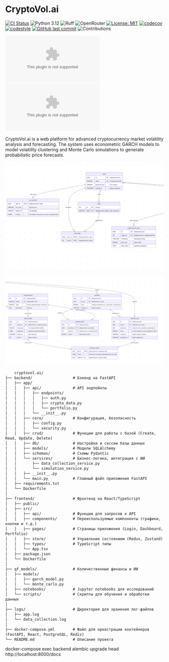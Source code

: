 # CryptoVol.ai

[![CI Status](https://github.com/HoshiBatista/CryptoVol.ai/actions/workflows/ci.yml/badge.svg?branch=main)](https://github.com/HoshiBatista/CryptoVol.ai/actions/workflows/ci.yml)
![Python 3.12](https://img.shields.io/badge/Python-3.12-blue.svg)
![Ruff](https://img.shields.io/badge/Linter-Ruff-yellow.svg)
![OpenRouter](https://img.shields.io/badge/OpenRouter-API-lightgrey.svg)
[![License: MIT](https://img.shields.io/badge/License-MIT-yellow.svg)](https://opensource.org/licenses/MIT)
[![codecov](https://codecov.io/gh/HoshiBatista/CryptoVol.ai/branch/main/graph/badge.svg)](https://codecov.io/gh/HoshiBatista/CryptoVol.ai)
[![codestyle](https://img.shields.io/badge/code%20style-black-000000.svg)](https://github.com/psf/black)
[![GitHub last commit](https://img.shields.io/github/last-commit/HoshiBatista/CryptoVol.ai.svg)](https://github.com/HoshiBatista/CryptoVol.ai/commits/main)
![Contributions](https://img.shields.io/badge/contributions-welcome-brightgreen.svg)

[![GitHub stars](https://img.shields.io/github/stars/HoshiBatista/CryptoVol.ai?style=social)](https://github.com/HoshiBatista/CryptoVol.ai/stargazers)
[![GitHub forks](https://img.shields.io/github/forks/HoshiBatista/CryptoVol.ai?style=social)](https://github.com/HoshiBatista/CryptoVol.ai/network/members)

CryptoVol.ai is a web platform for advanced cryptocurrency market volatility analysis and forecasting. The system uses econometric GARCH models to model volatility clustering and Monte Carlo simulations to generate probabilistic price forecasts.

![ER диограмма 1](./assets/er_diogram_1.png)

![ER диограмма 2](./assets/er_diogram_2.png)

```
    cryptovol.ai/
├── backend/                  # Бэкенд на FastAPI
│   ├── app/
│   │   ├── api/              # API эндпойнты
│   │   │   ├── endpoints/
│   │   │   │   ├── auth.py
│   │   │   │   ├── crypto_data.py
│   │   │   │   └── portfolio.py
│   │   │   └── __init__.py
│   │   ├── core/             # Конфигурация, безопасность
│   │   │   ├── config.py
│   │   │   └── security.py
│   │   ├── crud/             # Функции для работы с базой (Create, Read, Update, Delete)
│   │   ├── db/               # Настройки и сессии базы данных
│   │   ├── models/           # Модели SQLAlchemy
│   │   ├── schemas/          # Схемы Pydantic
│   │   └── services/         # Бизнес-логика, интеграция с ИИ
│   │       ├── data_collection_service.py
│   │       └── simulation_service.py
│   │   ├── __init__.py
│   │   └── main.py           # Главный файл приложения FastAPI
│   ├── requirements.txt
│   └── Dockerfile
│
├── frontend/                 # Фронтенд на React/TypeScript
│   ├── public/
│   ├── src/
│   │   ├── api/              # Функции для запросов к API
│   │   ├── components/       # Переиспользуемые компоненты (графики, кнопки и т.д.)
│   │   ├── pages/            # Страницы приложения (Login, Dashboard, Portfolio)
│   │   ├── store/            # Управление состоянием (Redux, Zustand)
│   │   ├── types/            # TypeScript типы
│   │   └── App.tsx
│   ├── package.json
│   └── Dockerfile
│
├── qf_models/                # Количественные финансы и ИИ
│   ├── models/
│   │   ├── garch_model.py
│   │   └── monte_carlo.py
│   ├── notebooks/            # Jupyter notebooks для исследований
│   └── scripts/              # Скрипты для обучения и обработки данных
│
├── logs/                     # Директория для хранения лог-файлов
│   ├── app.log
│   └── data_collection.log
│
├── docker-compose.yml        # Файл для оркестрации контейнеров (FastAPI, React, PostgreSQL, Redis)
└── README.md                 # Описание проекта

```

docker-compose exec backend alembic upgrade head
http://localhost:8000/docs
